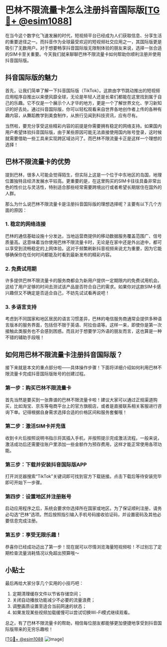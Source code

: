 # 巴林不限流量卡怎么注册抖音国际版[[TG💪+ @esim1088](https://t.me/s/esim1088)]

在当今这个数字化飞速发展的时代，短视频平台已经成为人们获取信息、分享生活的重要途径之一。而抖音作为全球最受欢迎的短视频社交应用之一，其国际版更是吸引了无数用户。对于想要畅享抖音国际版无限制体验的朋友来说，选择一张合适的SIM卡至关重要。今天我们就来聊聊巴林不限流量卡如何帮助你顺利注册并使用抖音国际版。

## 抖音国际版的魅力

首先，让我们简单了解一下抖音国际版（TikTok）。这款由字节跳动推出的短视频应用程序自推出以来便风靡全球，无论是年轻人还是长辈们都能在这里找到属于自己的乐趣。它不仅是一个展示个人才华的地方，更是一个了解世界文化、学习新知识的好去处。通过抖音国际版，你可以轻松观看来自世界各地创作者上传的各种有趣内容，从舞蹈教学到美食制作，从旅行见闻到科技资讯，应有尽有。

当然啦，要充分享受这些精彩内容的前提是你需要拥有稳定的网络支持。如果国内用户希望体验抖音国际版，由于某些原因可能无法直接使用国内账号登录，这时候就需要借助一些工具来实现跨区域访问了。而巴林不限流量卡正是这样一个理想的选择！

## 巴林不限流量卡的优势

提到巴林，很多人可能会觉得陌生，但实际上这是一个位于中东地区的岛国，地理位置独特且经济发展水平较高。更重要的是，在这里购买的SIM卡往往具备非常出色的性价比与灵活性，特别适合那些经常需要跨境出行或者希望长期居住在国外的人群。

那么为什么说巴林不限流量卡是注册抖音国际版的理想选择呢？主要有以下几个方面的原因：

### 1. 稳定的网络连接

巴林的通信基础设施十分发达，当地运营商提供的移动数据服务覆盖范围广、信号质量高。这意味着当你使用巴林不限流量卡时，无论是在家中还是外出途中，都可以享受到流畅稳定的上网体验。这对于频繁刷新抖音视频来说尤为重要，因为它能够确保你在任何时间都能及时看到最新发布的精彩内容。

### 2. 免费试用期

许多提供巴林不限流量卡的服务商都会为新用户提供一定期限内的免费试用机会。这给了用户足够的时间去测试该产品是否符合自己的需求。如果你对这款SIM卡感兴趣但又不确定是否适合自己，不妨先试试看再说吧！

### 3. 多语言支持

考虑到不同国家和地区居民的语言习惯差异，巴林的电信服务商通常会提供多种语言版本的服务界面，包括但不限于英语、阿拉伯语等。这样一来，即使你是第一次接触此类服务也不会感到困惑。而且对于想要学习外语的朋友而言，这也算是一种不错的辅助手段哦！

## 如何用巴林不限流量卡注册抖音国际版？

接下来就是本文的重点部分啦——具体操作步骤！下面将详细介绍如何利用巴林不限流量卡完成抖音国际版账号的创建过程。

### 第一步：购买巴林不限流量卡

首先当然是要买到一张靠谱的巴林不限流量卡啦！建议大家可以通过正规渠道购买，比如淘宝、京东等电商平台上的官方旗舰店，或者是直接联系相关客服进行咨询下单。记得根据自身需求选择合适的价格区间和服务套餐哦！

### 第二步：激活SIM卡并充值

收到卡片后按照说明书指示将其插入手机，并按照提示完成激活流程。一般来说，激活成功后还需要往账户里添加一些金额作为预存费用，这样才能正常使用各项功能。

### 第三步：下载并安装抖音国际版APP

打开浏览器搜索“TikTok”关键词即可找到官方下载链接。点击下载后等待安装完毕即可开始下一步骤。

### 第四步：设置地区并注册账号

启动应用程序之后，系统会要求你选择所在国家或地区。为了保证顺利注册，请务必勾选“巴林”选项。然后按照指引输入手机号码接收验证码，并设置密码及其他必要信息完成注册。

### 第五步：享受无限乐趣！

恭喜你已经成功迈出了第一步！现在就可以尽情浏览海量短视频啦！不过别忘了定期检查流量消耗情况以免超出预算哦～

## 小贴士

最后再给大家分享几个实用的小技巧吧：

1. 定期清理缓存文件以节省存储空间；
2. 关闭自动播放功能减少不必要的流量浪费；
3. 调整画质设置至适合当前网速的状态；
4. 如果发现某些视频加载缓慢可以尝试切换Wi-Fi模式继续观看。

总之，有了巴林不限流量卡的帮助，相信每位朋友都能够更加便捷地享受到抖音国际版带来的无穷乐趣啦！

[[TG💪+ @esim1088](https://t.me/s/esim1088) ![Image](https://i.postimg.cc/4NQfJmqS/Snipaste-2025-05-13-00-14-12.png)]